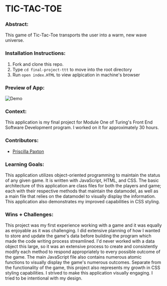 # TIC-TAC-TOE 

### Abstract:
[//]: <> (Briefly describe what you built and its features. What problem is the app solving? How does this application solve that problem?)
This game of Tic-Tac-Toe transports the user into a warm, new wave universe.


### Installation Instructions:
[//]: <> (What steps does a person have to take to get your app cloned down and running?)
1. Fork and clone this repo.
2. Type `cd final-project-ttt` to move into the root directory
3. Run `open index.HTML` to view aplpication in machine's browser


### Preview of App:
[//]: <> (Provide ONE gif or screenshot of your application - choose the "coolest" piece of functionality to show off.)
![Demo](https://media.giphy.com/media/v1.Y2lkPTc5MGI3NjExYjJiNTFkOGJiOTg4ZDFiZDdmYTVjY2Q1NjliYTZjN2NlNDE2NGUyYSZjdD1n/r9Tg30lZPtJ6mqnxeT/giphy.gif)


### Context:
[//]: <> (Give some context for the project here. How long did you have to work on it? How far into the Turing program are you?)
This application is my final project for Module One of Turing's Front End Software Development program. I worked on it for approximately 30 hours.


### Contributors:
[//]: <> (Who worked on this application? Link to their LinkedIn.)
- [Priscilla Paxton](https://www.linkedin.com/in/priscilla-paxton-9175bb199/)


### Learning Goals:
[//]: <> (What were the learning goals of this project? What tech did you work with?)
This application utilizes object-oriented programming to maintain the status of any given game. It is written with JavaScript, HTML, and CSS. The basic architecture of this application are class files for both the players and game; each with their respective methods that maintain the datamodel, as well as a main file that relies on the datamodel to visually display the information. This application also demonstrates my improved capabilities in CSS styling.

### Wins + Challenges:
[//]: <> (What are 2-3 wins you have from this project? What were some challenges you faced - and how did you get over them?)
This project was my first experience working with a game and it was equally as enjoyable as it was challenging. I did extensive planning of how I wanted to store and update the game's data before building the program which made the code writing process streamlined. I'd never worked with a data object this large, so it was an extensive process to create and consistently modify each method to respond appropriately to every possible outcome of the game. The main JavaScript file also contains numerous atomic functions to visually display the game's numerous outcomes. Separate from the functionality of the game, this project also represents my growth in CSS styling capabilities. I strived to make this application visually engaging. I tried to be intentional with my design.
